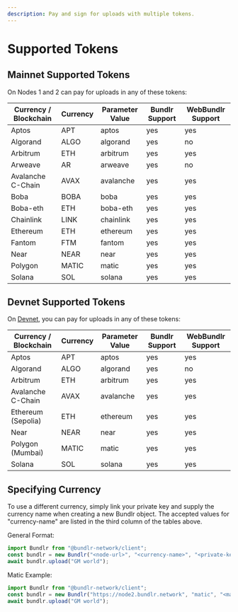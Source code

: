 ```yaml
---
description: Pay and sign for uploads with multiple tokens.
---
```


# Supported Tokens

## Mainnet Supported Tokens

On Nodes 1 and 2 can pay for uploads in any of these tokens:

| Currency / Blockchain | Currency | Parameter Value | Bundlr Support | WebBundlr Support |
| --------------------- | -------- | --------------- | -------------- | ----------------- |
| Aptos                 | APT      | aptos           | yes            | yes               |
| Algorand              | ALGO     | algorand        | yes            | no                |
| Arbitrum              | ETH      | arbitrum        | yes            | yes               |
| Arweave               | AR       | arweave         | yes            | no                |
| Avalanche C-Chain     | AVAX     | avalanche       | yes            | yes               |
| Boba                  | BOBA     | boba            | yes            | yes               |
| Boba-eth              | ETH      | boba-eth        | yes            | yes               |
| Chainlink             | LINK     | chainlink       | yes            | yes               |
| Ethereum              | ETH      | ethereum        | yes            | yes               |
| Fantom                | FTM      | fantom          | yes            | yes               |
| Near                  | NEAR     | near            | yes            | yes               |
| Polygon               | MATIC    | matic           | yes            | yes               |
| Solana                | SOL      | solana          | yes            | yes               |

## Devnet Supported Tokens

On [Devnet](/developer-docs/using-devnet), you can pay for uploads in any of these tokens:

| Currency / Blockchain | Currency | Parameter Value | Bundlr Support | WebBundlr Support |
| --------------------- | -------- | --------------- | -------------- | ----------------- |
| Aptos                 | APT      | aptos           | yes            | yes               |
| Algorand              | ALGO     | algorand        | yes            | no                |
| Arbitrum              | ETH      | arbitrum        | yes            | yes               |
| Avalanche C-Chain     | AVAX     | avalanche       | yes            | yes               |
| Ethereum (Sepolia)    | ETH      | ethereum        | yes            | yes               |
| Near                  | NEAR     | near            | yes            | yes               |
| Polygon (Mumbai)      | MATIC    | matic           | yes            | yes               |
| Solana                | SOL      | solana          | yes            | yes               |

## Specifying Currency

To use a different currency, simply link your private key and supply the currency name when creating a new Bundlr object. The accepted values for "currency-name" are listed in the third column of the tables above.

General Format:

```js copy
import Bundlr from "@bundlr-network/client";
const bundlr = new Bundlr("<node-url>", "<currency-name>", "<private-key>");
await bundlr.upload("GM world");
```

Matic Example:

```js
import Bundlr from "@bundlr-network/client";
const bundlr = new Bundlr("https://node2.bundlr.network", "matic", "<matic-private-key>");
await bundlr.upload("GM world");
```
